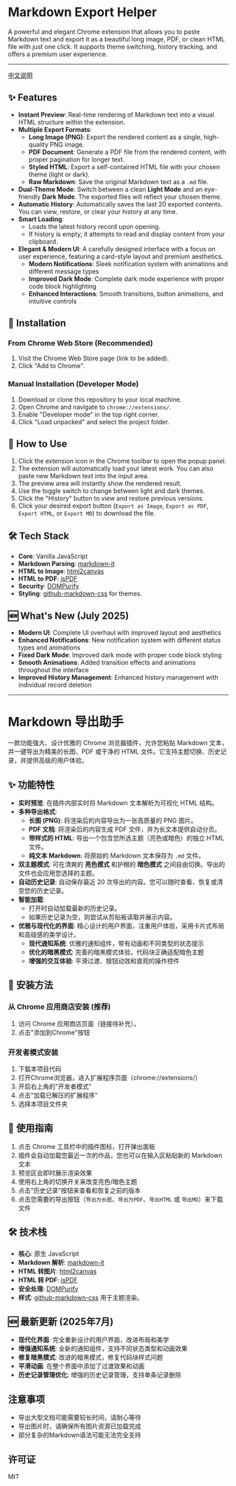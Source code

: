 # Markdown Export Helper

A powerful and elegant Chrome extension that allows you to paste Markdown text and export it as a beautiful long image, PDF, or clean HTML file with just one click. It supports theme switching, history tracking, and offers a premium user experience.

---

[中文说明](#markdown-导出助手)

## ✨ Features

- **Instant Preview**: Real-time rendering of Markdown text into a visual HTML structure within the extension.
- **Multiple Export Formats**: 
  - **Long Image (PNG)**: Export the rendered content as a single, high-quality PNG image.
  - **PDF Document**: Generate a PDF file from the rendered content, with proper pagination for longer text.
  - **Styled HTML**: Export a self-contained HTML file with your chosen theme (light or dark).
  - **Raw Markdown**: Save the original Markdown text as a `.md` file.
- **Dual-Theme Mode**: Switch between a clean **Light Mode** and an eye-friendly **Dark Mode**. The exported files will reflect your chosen theme.
- **Automatic History**: Automatically saves the last 20 exported contents. You can view, restore, or clear your history at any time.
- **Smart Loading**: 
  - Loads the latest history record upon opening.
  - If history is empty, it attempts to read and display content from your clipboard.
- **Elegant & Modern UI**: A carefully designed interface with a focus on user experience, featuring a card-style layout and premium aesthetics.
  - **Modern Notifications**: Sleek notification system with animations and different message types
  - **Improved Dark Mode**: Complete dark mode experience with proper code block highlighting
  - **Enhanced Interactions**: Smooth transitions, button animations, and intuitive controls

## 🚀 Installation

### From Chrome Web Store (Recommended)

1. Visit the Chrome Web Store page (link to be added).
2. Click "Add to Chrome".

### Manual Installation (Developer Mode)

1. Download or clone this repository to your local machine.
2. Open Chrome and navigate to `chrome://extensions/`.
3. Enable "Developer mode" in the top right corner.
4. Click "Load unpacked" and select the project folder.

## 🔧 How to Use

1. Click the extension icon in the Chrome toolbar to open the popup panel.
2. The extension will automatically load your latest work. You can also paste new Markdown text into the input area.
3. The preview area will instantly show the rendered result.
4. Use the toggle switch to change between light and dark themes.
5. Click the "History" button to view and restore previous versions.
6. Click your desired export button (`Export as Image`, `Export as PDF`, `Export HTML`, or `Export MD`) to download the file.

## 🛠️ Tech Stack

- **Core**: Vanilla JavaScript
- **Markdown Parsing**: [markdown-it](https://github.com/markdown-it/markdown-it)
- **HTML to Image**: [html2canvas](https://github.com/niklasvh/html2canvas)
- **HTML to PDF**: [jsPDF](https://github.com/parallax/jsPDF)
- **Security**: [DOMPurify](https://github.com/cure53/DOMPurify)
- **Styling**: [github-markdown-css](https://github.com/sindresorhus/github-markdown-css) for themes.

## 🆕 What's New (July 2025)

- **Modern UI**: Complete UI overhaul with improved layout and aesthetics
- **Enhanced Notifications**: New notification system with different status types and animations
- **Fixed Dark Mode**: Improved dark mode with proper code block styling
- **Smooth Animations**: Added transition effects and animations throughout the interface
- **Improved History Management**: Enhanced history management with individual record deletion

---

# Markdown 导出助手

一款功能强大、设计优雅的 Chrome 浏览器插件，允许您粘贴 Markdown 文本，并一键导出为精美的长图、PDF 或干净的 HTML 文件。它支持主题切换、历史记录，并提供高级的用户体验。

## ✨ 功能特性

- **实时预览**: 在插件内部实时将 Markdown 文本解析为可视化 HTML 结构。
- **多种导出格式**: 
  - **长图 (PNG)**: 将渲染后的内容导出为一张高质量的 PNG 图片。
  - **PDF 文档**: 将渲染后的内容生成 PDF 文件，并为长文本提供自动分页。
  - **带样式的 HTML**: 导出一个包含您所选主题（亮色或暗色）的独立 HTML 文件。
  - **纯文本 Markdown**: 将原始的 Markdown 文本保存为 `.md` 文件。
- **双主题模式**: 可在清爽的 **亮色模式** 和护眼的 **暗色模式** 之间自由切换。导出的文件也会应用您选择的主题。
- **自动历史记录**: 自动保存最近 20 次导出的内容。您可以随时查看、恢复或清空您的历史记录。
- **智能加载**: 
  - 打开时自动加载最新的历史记录。
  - 如果历史记录为空，则尝试从剪贴板读取并展示内容。
- **优雅与现代化的界面**: 精心设计的用户界面，注重用户体验，采用卡片式布局和高级感的美学设计。
  - **现代通知系统**: 优雅的通知组件，带有动画和不同类型的状态提示
  - **优化的暗黑模式**: 完善的暗黑模式体验，代码块正确适配暗色主题
  - **增强的交互体验**: 平滑过渡、按钮动效和直观的操作控件

## 🚀 安装方法

### 从 Chrome 应用商店安装 (推荐)

1. 访问 Chrome 应用商店页面（链接待补充）。
2. 点击"添加到Chrome"按钮

### 开发者模式安装

1. 下载本项目代码
2. 打开Chrome浏览器，进入扩展程序页面（chrome://extensions/）
3. 开启右上角的"开发者模式"
4. 点击"加载已解压的扩展程序"
5. 选择本项目文件夹

## 🔧 使用指南

1. 点击 Chrome 工具栏中的插件图标，打开弹出面板
2. 插件会自动加载您最近一次的作品，您也可以在输入区粘贴新的 Markdown 文本
3. 预览区会即时展示渲染效果
4. 使用右上角的切换开关来改变亮色/暗色主题
5. 点击"历史记录"按钮来查看和恢复之前的版本
6. 点击您需要的导出按钮（`导出为长图`、`导出为PDF`、`导出HTML` 或 `导出MD`）来下载文件

## 🛠️ 技术栈

- **核心**: 原生 JavaScript
- **Markdown 解析**: [markdown-it](https://github.com/markdown-it/markdown-it)
- **HTML 转图片**: [html2canvas](https://github.com/niklasvh/html2canvas)
- **HTML 转 PDF**: [jsPDF](https://github.com/parallax/jsPDF)
- **安全处理**: [DOMPurify](https://github.com/cure53/DOMPurify)
- **样式**: [github-markdown-css](https://github.com/sindresorhus/github-markdown-css) 用于主题渲染。

## 🆕 最新更新 (2025年7月)

- **现代化界面**: 完全重新设计的用户界面，改进布局和美学
- **增强通知系统**: 全新的通知组件，支持不同状态类型和动画效果
- **修复暗黑模式**: 改进的暗黑模式，修复代码块样式问题
- **平滑动画**: 在整个界面中添加了过渡效果和动画
- **历史记录管理优化**: 增强的历史记录管理，支持单条记录删除

## 注意事项

- 导出大型文档可能需要较长时间，请耐心等待
- 导出图片时，请确保所有图片资源已加载完成
- 部分复杂的Markdown语法可能无法完全支持

## 许可证

MIT 